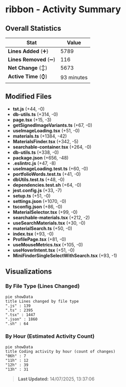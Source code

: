 # ribbon - Activity Summary 

## Overall Statistics

| Stat                   | Value                                                             |
| ---------------------- | ----------------------------------------------------------------- |
| **Lines Added** (➕)   | 5789                                          |
| **Lines Removed** (➖) | 116                                        |
| **Net Change** (↕)    | 5673                |
| **Active Time** (⌚)   | 93 minutes |


## Modified Files
- **tst.js** (+44, -0)
- **db-utils.ts** (+314, -0)
- **page.tsx** (+15, -3)
- **getSignedImageVariants.ts** (+67, -0)
- **useImageLoading.tsx** (+51, -0)
- **materials.ts** (+1384, -42)
- **MaterialsFinder.tsx** (+342, -5)
- **searchable-container.tsx** (+264, -0)
- **db-utils.ts** (+338, -0)
- **package.json** (+656, -48)
- **.eslintrc.js** (+47, -8)
- **useImageLoading.test.ts** (+60, -0)
- **portfolioWords.test.ts** (+41, -0)
- **dbUtils.test.ts** (+48, -0)
- **dependencies.test.sh** (+64, -0)
- **jest.config.js** (+33, -7)
- **setup.ts** (+51, -0)
- **settings.json** (+1070, -0)
- **tsconfig.json** (+86, -0)
- **MaterialSelector.tsx** (+99, -0)
- **searchable-materials.tsx** (+212, -2)
- **useSearchMaterials.tsx** (+30, -0)
- **materialSearch.ts** (+50, -0)
- **index.tsx** (+93, -0)
- **ProfilePage.tsx** (+81, -0)
- **useMouseMetrics.tsx** (+105, -0)
- **useHoverIntent.tsx** (+51, -0)
- **MiniFinderSingleSelectWithSearch.tsx** (+93, -1)

## Visualizations

### By File Type (Lines Changed)

```mermaid
pie showData
title Lines changed by file type
".js" : 139
".ts" : 2395
".tsx" : 1447
".json" : 1860
".sh" : 64
```

### By Hour (Estimated Activity Count)

```mermaid
pie showData
title Coding activity by hour (count of changes)
"06h" : 7
"11h" : 12
"12h" : 39
"13h" : 31
```


> **Last Updated:** 14/07/2025, 13:37:06